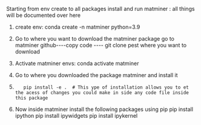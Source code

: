 
Starting from env create to all packages install and run matminer : all things
will be documented over here

1. create env:
             conda create -n matminer python=3.9

2. Go to where you want to download the matminer package
        go to matminer github----copy code ---- git clone pest where you want to
 download

3. Activate matminer envs: conda activate matminer

4. Go to where you downloaded the package matminer and install it

5.        pip install -e .  # This ype of installation allows you to et the acess of changes you could make in side any code file inside this package

6. Now inside matminer install the following packages using pip
    pip install ipython
    pip install ipywidgets
    pip install ipykernel

